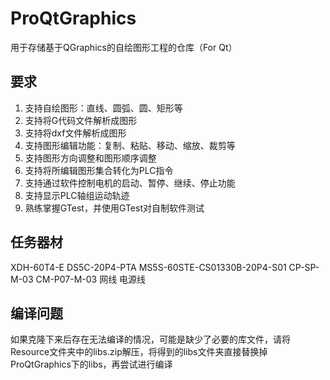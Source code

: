 # ProQtGraphics
用于存储基于QGraphics的自绘图形工程的仓库（For Qt）



## 要求

1. 支持自绘图形：直线、圆弧、圆、矩形等
2. 支持将G代码文件解析成图形
3. 支持将dxf文件解析成图形
4. 支持图形编辑功能：复制、粘贴、移动、缩放、裁剪等
5. 支持图形方向调整和图形顺序调整
6. 支持将所编辑图形集合转化为PLC指令
7. 支持通过软件控制电机的启动、暂停、继续、停止功能
8. 支持显示PLC轴组运动轨迹
9. 熟练掌握GTest，并使用GTest对自制软件测试



## 任务器材

XDH-60T4-E
DS5C-20P4-PTA
MS5S-60STE-CS01330B-20P4-S01
CP-SP-M-03
CM-P07-M-03
网线
电源线



## 编译问题

如果克隆下来后存在无法编译的情况，可能是缺少了必要的库文件，请将Resource文件夹中的libs.zip解压，将得到的libs文件夹直接替换掉ProQtGraphics下的libs，再尝试进行编译


